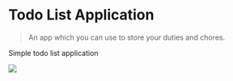 # Todo List Application
> An app which you can use to store your duties and chores. 

Simple todo list application

![](screen.jpg)


